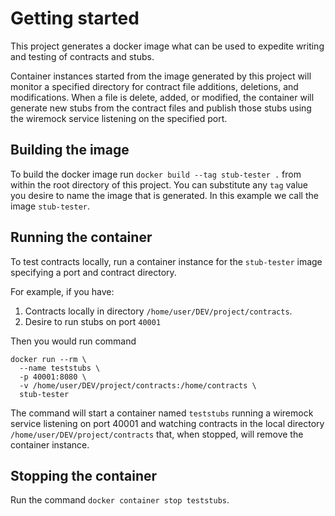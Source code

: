 # Getting started

This project generates a docker image what can be used to expedite writing and testing of contracts and stubs.

Container instances started from the image generated by this project will monitor
a specified directory for contract file additions, deletions, and modifications. When a file is delete,
added, or modified, the container will generate new stubs from the contract files and publish
those stubs using the wiremock service listening on the specified port.

## Building the image
To build the docker image run `docker build --tag stub-tester .` from within the root directory of this project.
You can substitute any `tag` value you desire to name the image that is generated.
In this example we call the image `stub-tester`.

## Running the container
To test contracts locally, run a container instance for the `stub-tester` image specifying a port and contract directory.

For example, if you have:
1. Contracts locally in directory `/home/user/DEV/project/contracts`.
2. Desire to run stubs on port `40001`

Then you would run command
```
docker run --rm \
  --name teststubs \
  -p 40001:8080 \
  -v /home/user/DEV/project/contracts:/home/contracts \
  stub-tester
```

The command will start a container named `teststubs` running a wiremock service listening on port 40001 
and watching contracts in the local directory `/home/user/DEV/project/contracts` that, when stopped, will
remove the container instance.

## Stopping the container
Run the command `docker container stop teststubs`.